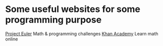 # Some useful websites for some programming purpose

[Project Euler](https://projecteuler.net/) Math & programming challenges
[Khan Academy](https://www.khanacademy.org/) Learn math online